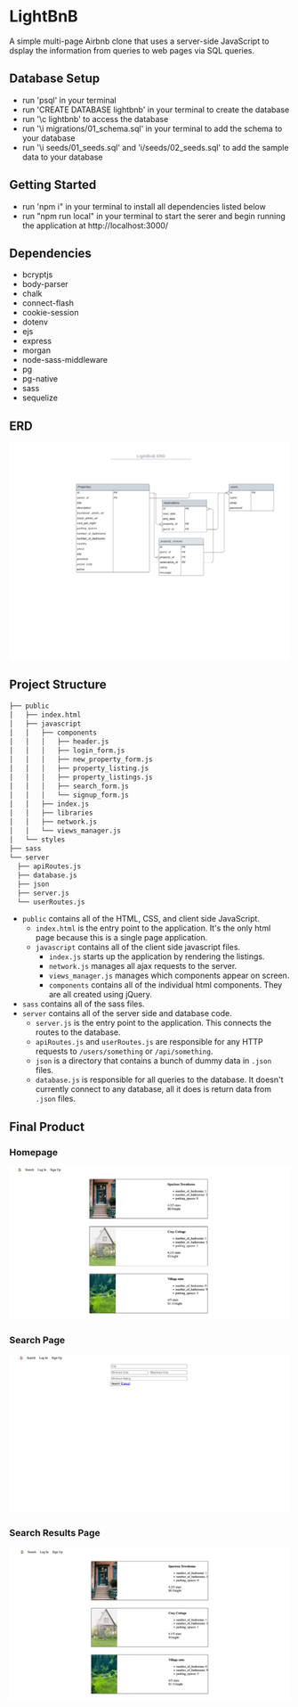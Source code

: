 # LightBnB
A simple multi-page Airbnb clone that uses a server-side JavaScript to dsplay the information from queries to web pages via SQL queries.

## Database Setup
- run 'psql' in your terminal  
- run 'CREATE DATABASE lightbnb' in your terminal to create the database
- run '\c lightbnb' to access the database
- run '\i migrations/01_schema.sql' in your terminal to add the schema to your database
- run '\i seeds/01_seeds.sql' and 'i/seeds/02_seeds.sql' to add the sample data to your database

## Getting Started
- run 'npm i" in your terminal to install all dependencies listed below
- run "npm run local" in your terminal to start the serer and begin running the application at http://localhost:3000/

## Dependencies
- bcryptjs
- body-parser
- chalk
- connect-flash
- cookie-session
- dotenv
- ejs
- express
- morgan
- node-sass-middleware
- pg
- pg-native
- sass
- sequelize

## ERD
!["Screenshot of ERD](https://github.com/Megwilken/LightBnB/blob/main/erd.png)

## Project Structure

```
├── public
│   ├── index.html
│   ├── javascript
│   │   ├── components 
│   │   │   ├── header.js
│   │   │   ├── login_form.js
│   │   │   ├── new_property_form.js
│   │   │   ├── property_listing.js
│   │   │   ├── property_listings.js
│   │   │   ├── search_form.js
│   │   │   └── signup_form.js
│   │   ├── index.js
│   │   ├── libraries
│   │   ├── network.js
│   │   └── views_manager.js
│   └── styles
├── sass
└── server
  ├── apiRoutes.js
  ├── database.js
  ├── json
  ├── server.js
  └── userRoutes.js
```

* `public` contains all of the HTML, CSS, and client side JavaScript. 
  * `index.html` is the entry point to the application. It's the only html page because this is a single page application.
  * `javascript` contains all of the client side javascript files.
    * `index.js` starts up the application by rendering the listings.
    * `network.js` manages all ajax requests to the server.
    * `views_manager.js` manages which components appear on screen.
    * `components` contains all of the individual html components. They are all created using jQuery.
* `sass` contains all of the sass files. 
* `server` contains all of the server side and database code.
  * `server.js` is the entry point to the application. This connects the routes to the database.
  * `apiRoutes.js` and `userRoutes.js` are responsible for any HTTP requests to `/users/something` or `/api/something`. 
  * `json` is a directory that contains a bunch of dummy data in `.json` files.
  * `database.js` is responsible for all queries to the database. It doesn't currently connect to any database, all it does is return data from `.json` files.

## Final Product

### Homepage
![screenshot of homepage](https://github.com/Megwilken/LightBnB/blob/main/LightBnB_WebApp-master/public/images/homepage.png)

### Search Page
![screenshot of search-page](https://github.com/Megwilken/LightBnB/blob/main/LightBnB_WebApp-master/public/images/search-page.png)

### Search Results Page
![screenshot of results page](https://github.com/Megwilken/LightBnB/blob/main/LightBnB_WebApp-master/public/images/results-page.png)

